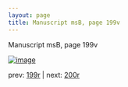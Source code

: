 ```yaml
---
layout: page
title: Manuscript msB, page 199v
---
```


Manuscript msB, page 199v

[![image](http://www.homermultitext.org/iipsrv?OBJ=IIP,1.0&FIF=/project/homer/pyramidal/deepzoom/hmt/vbbifolio/pending/vb_199v_200r.tif&WID=100&CVT=JPEG)](http://www.homermultitext.org/ict2/?urn=urn:cite2:hmt:vbbifolio.pending:vb_199v_200r)

prev:  [199r](../199r) | next:  [200r](../200r)

